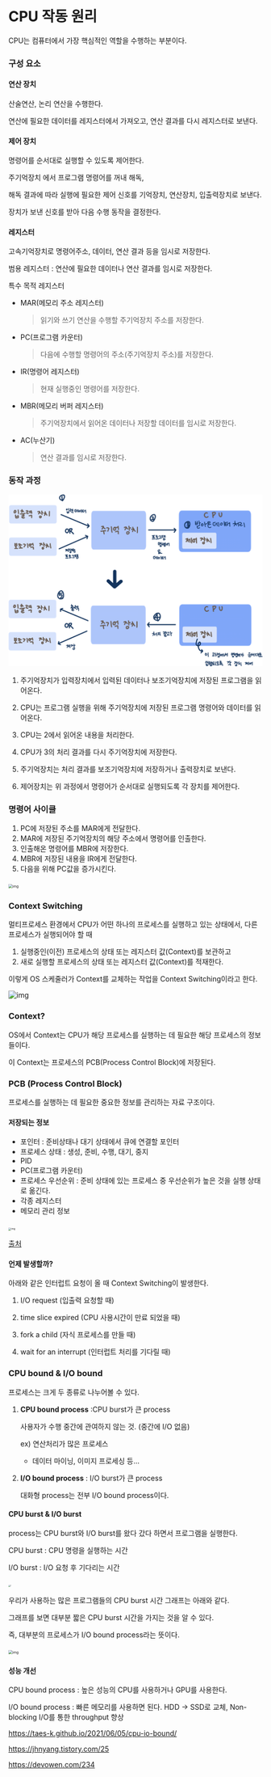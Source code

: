 # CPU 작동 원리

CPU는 컴퓨터에서 가장 핵심적인 역할을 수행하는 부분이다.

### 구성 요소

#### 연산 장치

산술연산, 논리 연산을 수행한다.

연산에 필요한 데이터를 레지스터에서 가져오고, 연산 결과를 다시 레지스터로 보낸다.

#### 제어 장치

명령어를 순서대로 실행할 수 있도록 제어한다. 

주기억장치 에서 프로그램 명령어를 꺼내 해독,

해독 결과에 따라 실행에 필요한 제어 신호를 기억장치, 연산장치, 입출력장치로 보낸다.

장치가 보낸 신호를 받아 다음 수행 동작을 결정한다. 

#### 레지스터

고속기억장치로 명령어주소, 데이터, 연산 결과 등을 임시로 저장한다. 

범용 레지스터 : 연산에 필요한 데이터나 연산 결과를 임시로 저장한다. 

특수 목적 레지스터 

- MAR(메모리 주소 레지스터)

  > 읽기와 쓰기 연산을 수행할 주기억장치 주소를 저장한다.

- PC(프로그램 카운터)

  > 다음에 수행할 명령어의 주소(주기억장치 주소)를 저장한다.

- IR(명령어 레지스터)

  > 현재 실행중인 명령어를 저장한다.

- MBR(메모리 버퍼 레지스터)

  > 주기억장치에서 읽어온 데이터나 저장할 데이터를 임시로 저장한다. 

- AC(누산기)

  > 연산 결과를 임시로 저장한다. 

### 동작 과정

<img src="..\images\CPU작동원리_1.png" alt="image-20211010194732121" style="zoom: 70%;" />


1. 주기억장치가 입력장치에서 입력된 데이터나 보조기억장치에 저장된 프로그램을 읽어온다.
2. CPU는 프로그램 실행을 위해 주기억장치에 저장된 프로그램 명령어와 데이터를 읽어온다.
3. CPU는 2에서 읽어온 내용을 처리한다.
4. CPU가 3의 처리 결과를 다시 주기억장치에 저장한다.
5. 주기억장치는 처리 결과를 보조기억장치에 저장하거나 출력장치로 보낸다. 

6. 제어장치는 위 과정에서 명령어가 순서대로 실행되도록 각 장치를 제어한다. 

### 명령어 사이클

1. PC에 저장된 주소를 MAR에게 전달한다.
2. MAR에 저장된 주기억장치의 해당 주소에서 명령어를 인출한다.
3. 인출해온 명령어를 MBR에 저장한다.
4. MBR에 저장된 내용을 IR에게 전달한다. 
5. 다음을 위해 PC값을 증가시킨다. 

<img src="https://media.vlpt.us/images/emily0_0/post/5bc0a7ba-a263-4f0a-91fc-d444d6fe0b12/image.png" alt="img" style="zoom:50%;" />

### Context Switching 

멀티프로세스 환경에서 CPU가 어떤 하나의 프로세스를 실행하고 있는 상태에서, 다른 프로세스가 실행되어야 할 때 

1. 실행중인(이전) 프로세스의 상태 또는 레지스터 값(Context)를 보관하고
2. 새로 실행할 프로세스의 상태 또는 레지스터 값(Context)를 적재한다. 

이렇게 OS 스케줄러가 Context를 교체하는 작업을 Context Switching이라고 한다. 

![img](https://blog.kakaocdn.net/dn/mWCF3/btqEjPU7iYj/2H2hjt1Sog76az9IrGnkB0/img.jpg)

### Context?

OS에서 Context는 CPU가 해당 프로세스를 실행하는 데 필요한 해당 프로세스의 정보들이다. 

이 Context는 프로세스의 PCB(Process Control Block)에 저장된다. 

### PCB (Process Control Block)

프로세스를 실행하는 데 필요한 중요한 정보를 관리하는 자료 구조이다.

#### 저장되는 정보 

- 포인터 : 준비상태나 대기 상태에서 큐에 연결할 포인터
- 프로세스 상태 : 생성, 준비, 수행, 대기, 중지
- PID
- PC(프로그램 카운터) 
- 프로세스 우선순위 : 준비 상태에 있는 프로세스 중 우선순위가 높은 것을 실행 상태로 옮긴다. 
- 각종 레지스터
- 메모리 관리 정보

<img src="https://blog.kakaocdn.net/dn/q9Cda/btqEmwMRN34/a2nMadVTcblerkGk5yBfK0/img.png" alt="img" style="zoom:33%;" />

[출처](https://chosh95.tistory.com/330)

#### 언제 발생할까?

아래와 같은 인터럽트 요청이 올 때 Context Switching이 발생한다. 

1. I/O request (입출력 요청할 때)

2. time slice expired (CPU 사용시간이 만료 되었을 때)

3. fork a child (자식 프로세스를 만들 때)

4. wait for an interrupt (인터럽트 처리를 기다릴 때)

### CPU bound & I/O bound

프로세스는 크게 두 종류로 나누어볼 수 있다. 

1. **CPU bound process** :CPU burst가 큰 process

   사용자가 수행 중간에 관여하지 않는 것. (중간에 I/O 없음)

   ex) 연산처리가 많은 프로세스

   - 데이터 마이닝, 이미지 프로세싱 등...

2. **I/O bound process** : I/O burst가 큰 process

   대화형 process는 전부 I/O bound process이다.

#### CPU burst & I/O burst

process는 CPU burst와 I/O burst를 왔다 갔다 하면서 프로그램을 실행한다. 

CPU burst : CPU 명령을 실행하는 시간

I/O burst : I/O 요청 후 기다리는 시간

<img src="https://taes-k.github.io/images//posts/2021-06-05-cpu-io-bound/1.png" alt="1" style="zoom: 25%;" />

우리가 사용하는 많은 프로그램들의 CPU burst 시간 그래프는 아래와 같다.

그래프를 보면 대부분 짧은 CPU burst 시간을 가지는 것을 알 수 있다.

즉, 대부분의 프로세스가 I/O bound process라는 뜻이다. 

<img src="https://blog.kakaocdn.net/dn/bzPlY4/btqCM9URwYH/VHMbeHOpEDNw7cvRrqkSB1/img.png" alt="img" style="zoom: 50%;" />

#### 성능 개선

CPU bound process : 높은 성능의 CPU를 사용하거나 GPU를 사용한다. 

I/O bound process : 빠른 메모리를 사용하면 된다. HDD -> SSD로 교체, Non-blocking I/O를 통한 throughput 향상



https://taes-k.github.io/2021/06/05/cpu-io-bound/

https://jhnyang.tistory.com/25

https://devowen.com/234


